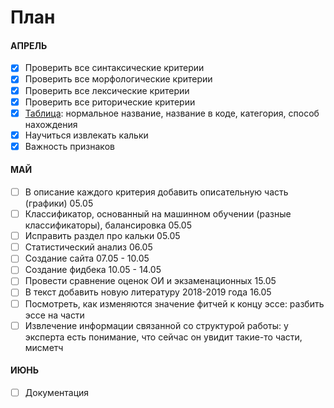 # План

#### АПРЕЛЬ

- [x] Проверить все синтаксические критерии
- [x] Проверить все морфологические критерии
- [x] Проверить все лексические критерии
- [x] Проверить все риторические критерии
- [x] [Таблица](https://docs.google.com/spreadsheets/d/14C0HqPtCSBb_uPRGj3A1HsVlQypsdIyaZfOs__OKGI4/edit#gid=0): нормальное название, название в коде, категория, способ нахождения
- [x] Научиться извлекать кальки
- [x] Важность признаков

#### МАЙ
- [ ] В описание каждого критерия добавить описательную часть (графики) 05.05
- [ ] Классификатор, основанный на машинном обучении (разные классификаторы), балансировка 05.05
- [ ] Исправить раздел про кальки 05.05
- [ ] Статистический анализ 06.05
- [ ] Создание сайта 07.05 - 10.05
- [ ] Создание фидбека 10.05 - 14.05
- [ ] Провести сравнение оценок ОИ и экзаменационных 15.05
- [ ] В текст добавить новую литературу 2018-2019 года 16.05
- [ ] Посмотреть, как изменяются значение фитчей к концу эссе: разбить эссе на части
- [ ] Извлечение информации связанной со структурой работы: у эксперта есть понимание, что сейчас он увидит такие-то части, мисметч

#### ИЮНЬ

- [ ] Документация
